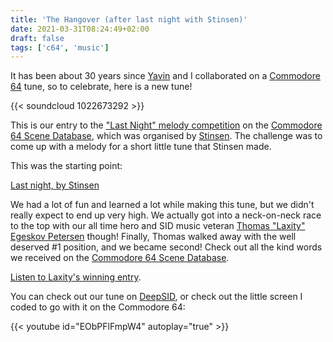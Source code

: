 ```yaml
---
title: 'The Hangover (after last night with Stinsen)'
date: 2021-03-31T08:24:49+02:00
draft: false
tags: ['c64', 'music']
---
```


It has been about 30 years since [Yavin](https://csdb.dk/scener/?id=1126) and I
collaborated on a [Commodore 64](/tags/c64) tune, so to celebrate, here is a new
tune!

{{< soundcloud 1022673292 >}}

This is our entry to the ["Last Night" melody
competition](https://csdb.dk/event/?id=3043) on
the [Commodore 64 Scene Database](https://csdb.dk/event/?id=3043), which was organised by
[Stinsen](https://csdb.dk/scener/?id=23584). The challenge was to come up
with a melody for a short little tune that Stinsen made.

This was the starting point:

[Last night, by
Stinsen](https://deepsid.chordian.net/?file=SID%20Happens/Last_Night.sid)

We had a lot of fun and learned a lot while making this tune, but we didn't
really expect to end up very high. We actually got into a neck-on-neck
race to the top with our all time hero and SID music veteran [Thomas "Laxity"
Egeskov Petersen](https://csdb.dk/scener/?id=677) though! Finally, Thomas walked
away with the well deserved #1 position, and we became second! Check out all
the kind words we received on the [Commodore 64 Scene
Database](https://csdb.dk/release/?id=202260).

[Listen to Laxity's winning entry](https://deepsid.chordian.net/?file=/SID%20Happens/Last_Night_of_89.sid).

You can check out our tune on [DeepSID](https://deepsid.chordian.net/?file=/SID%20Happens/The_Hangover.sid), or check out the little screen I coded to go with it on the Commodore 64:

<!-- {{< c64 >}} -->

{{< youtube id="EObPFlFmpW4" autoplay="true" >}}
